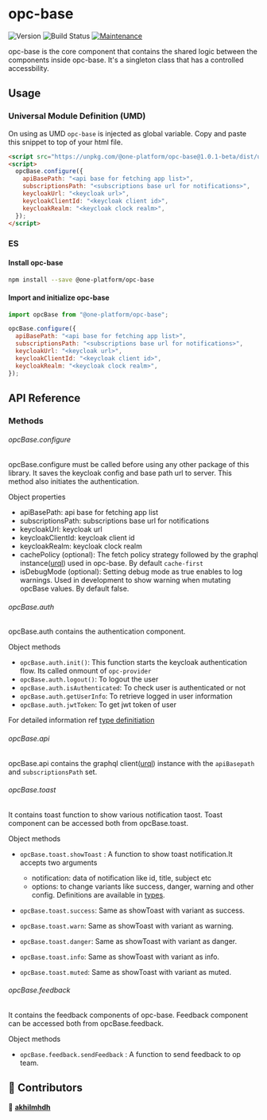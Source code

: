 # opc-base

![Version](https://img.shields.io/badge/version-1.0.1.beta-blue.svg?cacheSeconds=2592000)
![Build Status](https://travis-ci.org/dwyl/esta.svg?branch=master)
[![Maintenance](https://img.shields.io/badge/Maintained%3F-yes-green.svg)](https://github.com/1-Platform/one-platform/graphs/commit-activity)

opc-base is the core component that contains the shared logic between the components inside opc-base. It's a singleton class that has a controlled accessbility.

## Usage

### Universal Module Definition (UMD)

On using as UMD `opc-base` is injected as global variable. Copy and paste this snippet to top of your html file.

```html
<script src="https://unpkg.com/@one-platform/opc-base@1.0.1-beta/dist/umd/opc-base.js"></script>
<script>
  opcBase.configure({
    apiBasePath: "<api base for fetching app list>",
    subscriptionsPath: "<subscriptions base url for notifications>",
    keycloakUrl: "<keycloak url>",
    keycloakClientId: "<keycloak client id>",
    keycloakRealm: "<keycloak clock realm>",
  });
</script>
```

### ES

#### Install opc-base

```sh
npm install --save @one-platform/opc-base
```

#### Import and initialize opc-base

```js
import opcBase from "@one-platform/opc-base";

opcBase.configure({
  apiBasePath: "<api base for fetching app list>",
  subscriptionsPath: "<subscriptions base url for notifications>",
  keycloakUrl: "<keycloak url>",
  keycloakClientId: "<keycloak client id>",
  keycloakRealm: "<keycloak clock realm>",
});
```

## API Reference

### Methods

###### opcBase.configure

opcBase.configure must be called before using any other package of this library. It saves the keycloak config and base path url to server. This method also initiates the authentication.

Object properties

- apiBasePath: api base for fetching app list
- subscriptionsPath: subscriptions base url for notifications
- keycloakUrl: keycloak url
- keycloakClientId: keycloak client id
- keycloakRealm: keycloak clock realm
- cachePolicy (optional): The fetch policy strategy followed by the graphql instance([urql](https://formidable.com/open-source/urql/)) used in opc-base. By default `cache-first`
- isDebugMode (optional): Setting debug mode as true enables to log warnings. Used in development to show warning when mutating opcBase values. By default false.

###### opcBase.auth

opcBase.auth contains the authentication component.

Object methods

- `opcBase.auth.init()`: This function starts the keycloak authentication flow. Its called onmount of `opc-provider`
- `opcBase.auth.logout()`: To logout the user
- `opcBase.auth.isAuthenticated`: To check user is authenticated or not
- `opcBase.auth.getUserInfo`: To retrieve logged in user information
- `opcBase.auth.jwtToken`: To get jwt token of user

For detailed information ref [type definitiation](../src/keycloakAuthProvider/keycloakAuthProvider.ts)

###### opcBase.api

opcBase.api contains the graphql client([urql](https://formidable.com/open-source/urql/)) instance with the `apiBasepath` and `subscriptionsPath` set.

###### opcBase.toast

It contains toast function to show various notification taost. Toast component can be accessed both from opcBase.toast.

Object methods

- `opcBase.toast.showToast` : A function to show toast notification.It accepts two arguments

  - notification: data of notification like id, title, subject etc
  - options: to change variants like success, danger, warning and other config.
    Definitions are available in [types](../src/opc-base/types.ts).

- `opcBase.toast.success`: Same as showToast with variant as success.
- `opcBase.toast.warn`: Same as showToast with variant as warning.
- `opcBase.toast.danger`: Same as showToast with variant as danger.
- `opcBase.toast.info`: Same as showToast with variant as info.
- `opcBase.toast.muted`: Same as showToast with variant as muted.

###### opcBase.feedback

It contains the feedback components of opc-base. Feedback component can be accessed both from opcBase.feedback.

Object methods

- `opcBase.feedback.sendFeedback` : A function to send feedback to op team.

## 🤝 Contributors

👤 **[akhilmhdh](https://github.com/akhilmhdh)**
